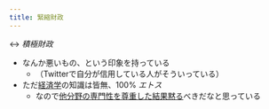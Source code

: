 ```yaml
---
title: 緊縮財政
---
```


\<-> *積極財政*

* なんか悪いもの、という印象を持っている
  * （Twitterで自分が信用している人がそういっている）
* ただ[経済学](%E7%B5%8C%E6%B8%88%E5%AD%A6.md)の知識は皆無、100% *エトス*
  * なので[他分野の専門性を尊重した結果黙る](%E4%BB%96%E5%88%86%E9%87%8E%E3%81%AE%E5%B0%82%E9%96%80%E6%80%A7%E3%82%92%E5%B0%8A%E9%87%8D%E3%81%97%E3%81%9F%E7%B5%90%E6%9E%9C%E9%BB%99%E3%82%8B.md)べきだなと思っている
